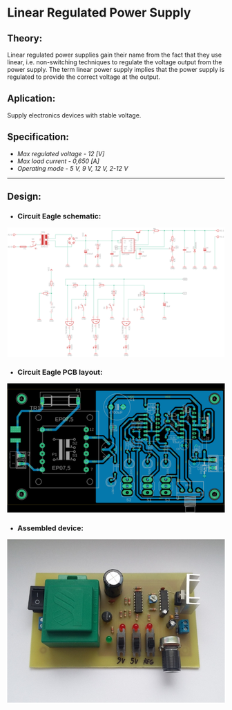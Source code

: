 # Linear Regulated Power Supply

## Theory:
Linear regulated power supplies gain their name from the fact that they use linear, i.e. non-switching techniques to regulate the voltage output from the power supply. The term linear power supply implies that the power supply is regulated to provide the correct voltage at the output.

## Aplication:
Supply electronics devices with stable voltage.

## Specification:
- *Max regulated voltage - 12 [V]*
- *Max load current - 0,650 [A]*
- *Operating mode - 5 V, 9 V, 12 V, 2-12 V*

---
## Design:

* ### Circuit Eagle schematic:
<img src="https://github.com/sebgone/SmallProjects/blob/main/5.%20Linear%20Regulated%20Power%20Supply/Power%20Supply%20schematic.png" width="900">

* ### Circuit Eagle PCB layout:
<img src="https://github.com/sebgone/SmallProjects/blob/main/5.%20Linear%20Regulated%20Power%20Supply/Power%20Supply%20board.png" width="600">

* ### Assembled device:
<img src="https://github.com/sebgone/SmallProjects/blob/main/5.%20Linear%20Regulated%20Power%20Supply/img1.jpg" width="600">

